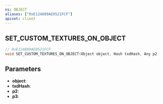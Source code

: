```yaml
---
ns: OBJECT
aliases: ["0xE124889AE0521FCF"]
apiset: client
---
```

## SET_CUSTOM_TEXTURES_ON_OBJECT

```c
// 0xE124889AE0521FCF
void SET_CUSTOM_TEXTURES_ON_OBJECT(Object object, Hash txdHash, Any p2, Any p3);
```


## Parameters
* **object**:
* **txdHash**:
* **p2**:
* **p3**:
